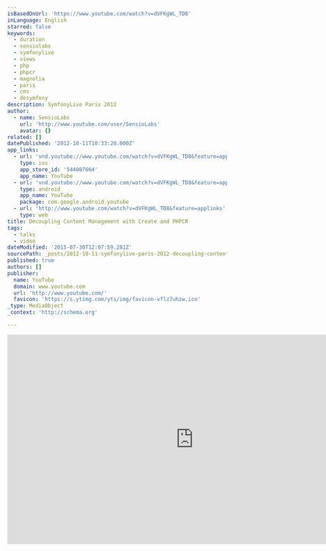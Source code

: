 ```yaml
---
isBasedOnUrl: 'https://www.youtube.com/watch?v=dVFKgWL_TD8'
inLanguage: English
starred: false
keywords:
  - duration
  - sensiolabs
  - symfonylive
  - views
  - php
  - phpcr
  - magnolia
  - paris
  - cms
  - desymfony
description: SymfonyLive Paris 2012
author:
  - name: SensioLabs
    url: 'http://www.youtube.com/user/SensioLabs'
    avatar: {}
related: []
datePublished: '2012-10-11T10:33:20.000Z'
app_links:
  - url: 'vnd.youtube://www.youtube.com/watch?v=dVFKgWL_TD8&feature=applinks'
    type: ios
    app_store_id: '544007664'
    app_name: YouTube
  - url: 'vnd.youtube://www.youtube.com/watch?v=dVFKgWL_TD8&feature=applinks'
    type: android
    app_name: YouTube
    package: com.google.android.youtube
  - url: 'http://www.youtube.com/watch?v=dVFKgWL_TD8&feature=applinks'
    type: web
title: Decoupling Content Management with Create and PHPCR
tags:
  - talks
  - video
dateModified: '2015-07-30T12:07:59.281Z'
sourcePath: _posts/2012-10-11-symfonylive-paris-2012-decoupling-content-management-with.md
published: true
authors: []
publisher:
  name: YouTube
  domain: www.youtube.com
  url: 'http://www.youtube.com/'
  favicon: 'https://s.ytimg.com/yts/img/favicon-vflz7uhzw.ico'
_type: MediaObject
_context: 'http://schema.org'

---
```

<iframe src="https://cdn.embedly.com/widgets/media.html?src=https%3A%2F%2Fwww.youtube.com%2Fembed%2FdVFKgWL_TD8%3Ffeature%3Doembed&amp;url=https%3A%2F%2Fwww.youtube.com%2Fwatch%3Fv%3DdVFKgWL_TD8&amp;image=https%3A%2F%2Fi.ytimg.com%2Fvi%2FdVFKgWL_TD8%2Fhqdefault.jpg&amp;key=b7d04c9b404c499eba89ee7072e1c4f7&amp;type=text%2Fhtml&amp;schema=youtube" width="854" height="480" scrolling="no" frameborder="0" allowfullscreen="allowfullscreen" style=""></iframe>